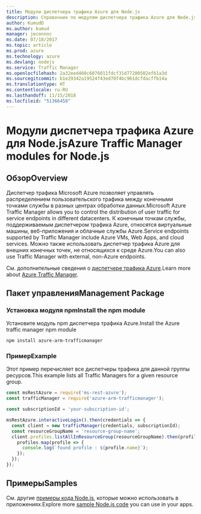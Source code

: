 ```yaml
---
title: Модули диспетчера трафика Azure для Node.js
description: Справочник по модулям диспетчера трафика Azure для Node.js
author: KumudD
ms.author: kumud
manager: jeconnoc
ms.date: 07/18/2017
ms.topic: article
ms.prod: azure
ms.technology: azure
ms.devlang: nodejs
ms.service: Traffic Manager
ms.openlocfilehash: 2a32eed460c6076011fdcf31d77200502ef61a3d
ms.sourcegitcommit: b1e29342a19524f43ed70f4bc961dcfdacffb14a
ms.translationtype: HT
ms.contentlocale: ru-RU
ms.lasthandoff: 11/15/2018
ms.locfileid: "51366458"
---
```

# <a name="azure-traffic-manager-modules-for-nodejs"></a><span data-ttu-id="c20c6-103">Модули диспетчера трафика Azure для Node.js</span><span class="sxs-lookup"><span data-stu-id="c20c6-103">Azure Traffic Manager modules for Node.js</span></span>

## <a name="overview"></a><span data-ttu-id="c20c6-104">Обзор</span><span class="sxs-lookup"><span data-stu-id="c20c6-104">Overview</span></span>

<span data-ttu-id="c20c6-105">Диспетчер трафика Microsoft Azure позволяет управлять распределением пользовательского трафика между конечными точками службы в разных центрах обработки данных.</span><span class="sxs-lookup"><span data-stu-id="c20c6-105">Microsoft Azure Traffic Manager allows you to control the distribution of user traffic for service endpoints in different datacenters.</span></span> <span data-ttu-id="c20c6-106">К конечным точкам службы, поддерживаемым диспетчером трафика Azure, относятся виртуальные машины, веб-приложения и облачные службы Azure.</span><span class="sxs-lookup"><span data-stu-id="c20c6-106">Service endpoints supported by Traffic Manager include Azure VMs, Web Apps, and cloud services.</span></span> <span data-ttu-id="c20c6-107">Можно также использовать диспетчер трафика Azure для внешних конечных точек, не относящихся к среде Azure.</span><span class="sxs-lookup"><span data-stu-id="c20c6-107">You can also use Traffic Manager with external, non-Azure endpoints.</span></span>

<span data-ttu-id="c20c6-108">См. дополнительные сведения о [диспетчере трафика Azure](https://docs.microsoft.com/azure/traffic-manager/traffic-manager-overview).</span><span class="sxs-lookup"><span data-stu-id="c20c6-108">Learn more about [Azure Traffic Manager](https://docs.microsoft.com/azure/traffic-manager/traffic-manager-overview).</span></span>

## <a name="management-package"></a><span data-ttu-id="c20c6-109">Пакет управления</span><span class="sxs-lookup"><span data-stu-id="c20c6-109">Management Package</span></span>

### <a name="install-the-npm-module"></a><span data-ttu-id="c20c6-110">Установка модуля npm</span><span class="sxs-lookup"><span data-stu-id="c20c6-110">Install the npm module</span></span>

<span data-ttu-id="c20c6-111">Установите модуль npm диспетчера трафика Azure.</span><span class="sxs-lookup"><span data-stu-id="c20c6-111">Install the Azure traffic manager npm module</span></span>

```bash
npm install azure-arm-trafficmanager
```

### <a name="example"></a><span data-ttu-id="c20c6-112">Пример</span><span class="sxs-lookup"><span data-stu-id="c20c6-112">Example</span></span>

<span data-ttu-id="c20c6-113">Этот пример перечисляет все диспетчеры трафика для данной группы ресурсов.</span><span class="sxs-lookup"><span data-stu-id="c20c6-113">This example lists all Traffic Managers for a given resource group.</span></span>

```javascript
const msRestAzure = require('ms-rest-azure');
const trafficManager = require('azure-arm-trafficmanager');

const subscriptionId = 'your-subscription-id';

msRestAzure.interactiveLogin().then(credentials => {
  const client = new trafficManager(credentials, subscriptionId);
  const resourceGroupName = 'resource-group-name';
  client.profiles.listAllInResourceGroup(resourceGroupName).then(profiles => {
    profiles.map(profile => {
      console.log(`found profile : ${profile.name}`);
    });
  });
});
```

## <a name="samples"></a><span data-ttu-id="c20c6-114">Примеры</span><span class="sxs-lookup"><span data-stu-id="c20c6-114">Samples</span></span>

<span data-ttu-id="c20c6-115">См. другие [примеры кода Node.js](https://azure.microsoft.com/resources/samples/?platform=nodejs), которые можно использовать в приложениях.</span><span class="sxs-lookup"><span data-stu-id="c20c6-115">Explore more [sample Node.js code](https://azure.microsoft.com/resources/samples/?platform=nodejs) you can use in your apps.</span></span>

